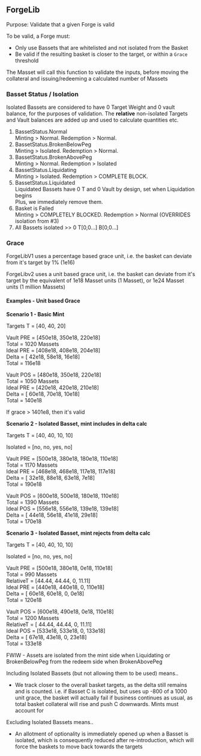 

## ForgeLib

Purpose: Validate that a given Forge is valid

To be valid, a Forge must:  
 - Only use Bassets that are whitelisted and not isolated from the Basket
 - Be valid if the resulting basket is closer to the target, or within a `Grace` threshold

The Masset will call this function to validate the inputs, before moving the collateral and 
issuing/redeeming a calculated number of Massets


### Basset Status / Isolation

Isolated Bassets are considered to have 0 Target Weight and 0 vault balance, for the purposes
of validation. The **relative** non-isolated Targets and Vault balances are added up and used 
to calculate quantities etc.

1. BassetStatus.Normal  
Minting > Normal. Redemption > Normal.  
2. BassetStatus.BrokenBelowPeg  
Minting > Isolated. Redemption > Normal.  
3. BassetStatus.BrokenAbovePeg  
Minting > Normal. Redemption > Isolated  
4. BassetStatus.Liquidating  
Minting > Isolated. Redemption > COMPLETE BLOCK.  
5. BassetStatus.Liquidated  
Liquidated Bassets have 0 T and 0 Vault by design, set when Liquidation begins  
Plus, we immediately remove them.  
6. Basket is Failed    
Minting > COMPLETELY BLOCKED. Redemption > Normal (OVERRIDES isolation from #3)    
7. All Bassets isolated >> 0 T[0,0...] B[0,0...]    


### Grace

ForgeLibV1 uses a percentage based grace unit, i.e. the basket can deviate from it's target
by 1% (1e16)

ForgeLibv2 uses a unit based grace unit, i.e. the basket can deviate from it's target by 
the equivalent of 1e18 Masset units (1 Masset), or 1e24 Masset units (1 million Massets)


#### Examples - Unit based Grace


**Scenario 1 - Basic Mint**


Targets T = [40, 40, 20]

Vault PRE = [450e18, 350e18, 220e18]  
    Total = 1020 Massets  
Ideal PRE = [408e18, 408e18, 204e18]  
    Delta = [ 42e18,  58e18,  16e18]  
    Total = 116e18  
  
Vault POS = [480e18, 350e18, 220e18]  
    Total = 1050 Massets  
Ideal PRE = [420e18, 420e18, 210e18]  
    Delta = [ 60e18,  70e18,  10e18]  
    Total = 140e18  

If grace > 1401e8, then it's valid


**Scenario 2 - Isolated Basset, mint includes in delta calc**

Targets T = [40, 40, 10, 10]

Isolated  = [no, no, yes, no]

Vault PRE = [500e18, 380e18, 180e18, 110e18]  
    Total = 1170 Massets  
Ideal PRE = [468e18, 468e18, 117e18, 117e18]  
    Delta = [ 32e18,  88e18,  63e18,   7e18]  
    Total = 190e18  
      
Vault POS = [600e18, 500e18, 180e18, 110e18]  
    Total = 1390 Massets  
Ideal POS = [556e18, 556e18, 139e18, 139e18]  
    Delta = [ 44e18,  56e18,  41e18,  29e18]  
    Total = 170e18  



**Scenario 3 - Isolated Basset, mint rejects from delta calc**

Targets T = [40, 40, 10, 10]

Isolated  = [no, no, yes, no]

Vault PRE = [500e18, 380e18,  0e18, 110e18]  
    Total = 990 Massets  
RelativeT = [44.44,   44.44,     0,  11.11]  
Ideal PRE = [440e18, 440e18,     0, 110e18]  
    Delta = [ 60e18,  60e18,     0,   0e18]  
    Total = 120e18  
      
Vault POS = [600e18, 490e18,  0e18, 110e18]  
    Total = 1200 Massets  
RelativeT = [ 44.44,  44.44,     0,  11.11]  
Ideal POS = [533e18, 533e18,     0, 133e18]  
    Delta = [ 67e18,  43e18,     0,  23e18]  
    Total = 133e18  
    

FWIW - Assets are isolated from the mint side when Liquidating or BrokenBelowPeg
                           from the redeem side when BrokenAbovePeg


Including Isolated Bassets (but not allowing them to be used) means..  
 - We track closer to the overall basket targets, as the delta still remains and is counted. i.e.
   if Basset C is isolated, but uses up -800 of a 1000 unit grace, the basket will actually fail if
   business continues as usual, as total basket collateral will rise and push C downwards. Mints must
   account for    

Excluding Isolated Bassets means..  
 - An allotment of optionality is immediately opened up when a Basset is isolated, which is consequently
   reduced after re-introduction, which will force the baskets to move back towards the targets
   


